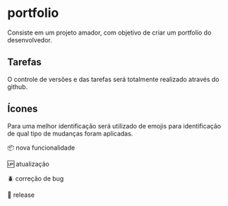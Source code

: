 # portfolio
Consiste em um projeto amador, com objetivo de criar um portfolio do desenvolvedor.

## Tarefas

O controle de versões e das tarefas será totalmente realizado através do github.

## Ícones
Para uma melhor identificação será utilizado de emojis para identificação de qual tipo de mudanças foram aplicadas.


:package: nova funcionalidade 

:up: atualização

:beetle: correção de bug

:checkered_flag: release